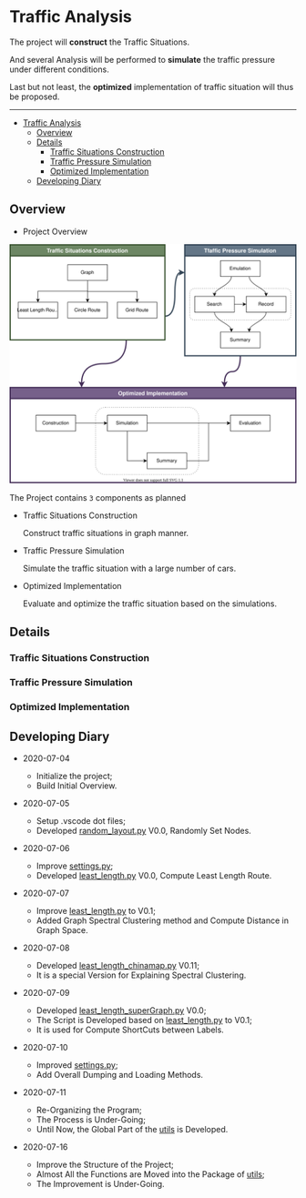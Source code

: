 # Traffic Analysis

The project will **construct** the Traffic Situations.

And several Analysis will be performed to **simulate** the traffic pressure under different conditions.

Last but not least, the **optimized** implementation of traffic situation will thus be proposed.

---

- [Traffic Analysis](#traffic-analysis)
  - [Overview](#overview)
  - [Details](#details)
    - [Traffic Situations Construction](#traffic-situations-construction)
    - [Traffic Pressure Simulation](#traffic-pressure-simulation)
    - [Optimized Implementation](#optimized-implementation)
  - [Developing Diary](#developing-diary)

## Overview

- Project Overview

![project](project.svg)

The Project contains `3` components as planned

- Traffic Situations Construction

  Construct traffic situations in graph manner.

- Traffic Pressure Simulation

  Simulate the traffic situation with a large number of cars.

- Optimized Implementation

  Evaluate and optimize the traffic situation based on the simulations.

## Details

### Traffic Situations Construction

### Traffic Pressure Simulation

### Optimized Implementation

## Developing Diary

- 2020-07-04

  - Initialize the project;
  - Build Initial Overview.

- 2020-07-05

  - Setup .vscode dot files;
  - Developed [random_layout.py](./Construction/random_layout.py "random_layout.py") V0.0, Randomly Set Nodes.

- 2020-07-06

  - Improve [settings.py](./settings.py "settings.py");
  - Developed [least_length.py](./RouteLayout/least_length.py "least_length.py") V0.0, Compute Least Length Route.

- 2020-07-07

  - Improve [least_length.py](./RouteLayout/least_length.py "least_length.py") to V0.1;
  - Added Graph Spectral Clustering method and Compute Distance in Graph Space.

- 2020-07-08

  - Developed [least_length_chinamap.py](./RouteLayout/least_length_chinamap.py "least_length_chinamap") V0.11;
  - It is a special Version for Explaining Spectral Clustering.

- 2020-07-09

  - Developed [least_length_superGraph.py](./RouteLayout/least_length_superGraph.py "least_length_superGraph") V0.0;
  - The Script is Developed based on [least_length.py](./RouteLayout/least_length.py "least_length.py") to V0.1;
  - It is used for Compute ShortCuts between Labels.

- 2020-07-10

  - Improved [settings.py](./settings.py "settings");
  - Add Overall Dumping and Loading Methods.

- 2020-07-11

  - Re-Organizing the Program;
  - The Process is Under-Going;
  - Until Now, the Global Part of the [utils](./RouteLayout/utils "utils") is Developed.

- 2020-07-16
  - Improve the Structure of the Project;
  - Almost All the Functions are Moved into the Package of [utils](./RouteLayout/utils "utils");
  - The Improvement is Under-Going.
